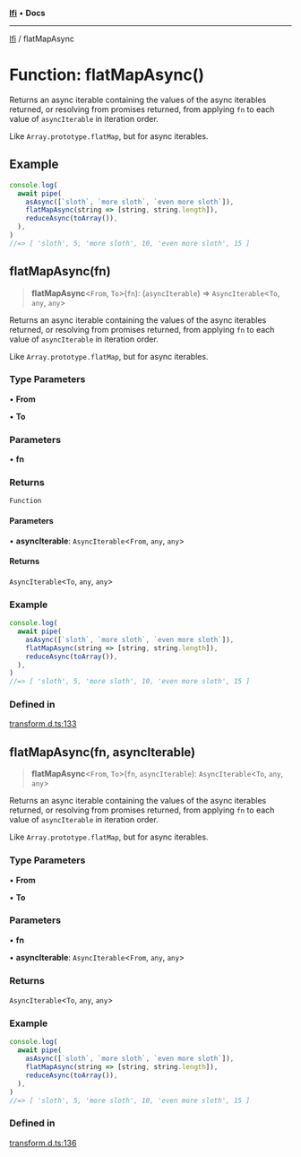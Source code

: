 [**lfi**](../readme.md) • **Docs**

***

[lfi](../globals.md) / flatMapAsync

# Function: flatMapAsync()

Returns an async iterable containing the values of the async iterables
returned, or resolving from promises returned, from applying `fn` to each
value of `asyncIterable` in iteration order.

Like `Array.prototype.flatMap`, but for async iterables.

## Example

```js
console.log(
  await pipe(
    asAsync([`sloth`, `more sloth`, `even more sloth`]),
    flatMapAsync(string => [string, string.length]),
    reduceAsync(toArray()),
  ),
)
//=> [ 'sloth', 5, 'more sloth', 10, 'even more sloth', 15 ]
```

## flatMapAsync(fn)

> **flatMapAsync**\<`From`, `To`\>(`fn`): (`asyncIterable`) => `AsyncIterable`\<`To`, `any`, `any`\>

Returns an async iterable containing the values of the async iterables
returned, or resolving from promises returned, from applying `fn` to each
value of `asyncIterable` in iteration order.

Like `Array.prototype.flatMap`, but for async iterables.

### Type Parameters

• **From**

• **To**

### Parameters

• **fn**

### Returns

`Function`

#### Parameters

• **asyncIterable**: `AsyncIterable`\<`From`, `any`, `any`\>

#### Returns

`AsyncIterable`\<`To`, `any`, `any`\>

### Example

```js
console.log(
  await pipe(
    asAsync([`sloth`, `more sloth`, `even more sloth`]),
    flatMapAsync(string => [string, string.length]),
    reduceAsync(toArray()),
  ),
)
//=> [ 'sloth', 5, 'more sloth', 10, 'even more sloth', 15 ]
```

### Defined in

[transform.d.ts:133](https://github.com/TomerAberbach/lfi/blob/fd6e1ff9d7b7d249090f89ead6d0a30e26aba2e4/src/operations/transform.d.ts#L133)

## flatMapAsync(fn, asyncIterable)

> **flatMapAsync**\<`From`, `To`\>(`fn`, `asyncIterable`): `AsyncIterable`\<`To`, `any`, `any`\>

Returns an async iterable containing the values of the async iterables
returned, or resolving from promises returned, from applying `fn` to each
value of `asyncIterable` in iteration order.

Like `Array.prototype.flatMap`, but for async iterables.

### Type Parameters

• **From**

• **To**

### Parameters

• **fn**

• **asyncIterable**: `AsyncIterable`\<`From`, `any`, `any`\>

### Returns

`AsyncIterable`\<`To`, `any`, `any`\>

### Example

```js
console.log(
  await pipe(
    asAsync([`sloth`, `more sloth`, `even more sloth`]),
    flatMapAsync(string => [string, string.length]),
    reduceAsync(toArray()),
  ),
)
//=> [ 'sloth', 5, 'more sloth', 10, 'even more sloth', 15 ]
```

### Defined in

[transform.d.ts:136](https://github.com/TomerAberbach/lfi/blob/fd6e1ff9d7b7d249090f89ead6d0a30e26aba2e4/src/operations/transform.d.ts#L136)
